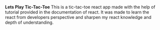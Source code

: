**Lets Play Tic-Tac-Toe**
This is a tic-tac-toe react app made with the help of tutorial provided in the documentation of react. 
It was made to learn the react from developers perspective and sharpen my react knowledge and depth of understanding.